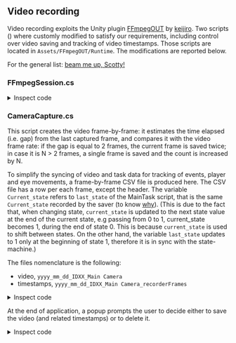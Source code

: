 ## Video recording

Video recording exploits the Unity plugin [FFmpegOUT](https://github.com/keijiro/FFmpegOut?tab=readme-ov-file#installation) by [keijiro](https://github.com/keijiro). 
Two scripts () where customly modified to satisfy our requirements, including control over video saving and tracking of video timestamps.
Those scripts are located in `Assets/FFmpegOUT/Runtime`.
The modifications are reported below.

For the general list: [beam me up, Scotty!](../README.md)

### FFmpegSession.cs

<details> 
<summary>Inspect code</summary>
  
```c#
public static FFmpegSession Create(
    string name,
    int width, int height, float frameRate,
    FFmpegPreset preset
)
{
    #region CUSTOM MODIFICATION: SET OUTPUT PATH

    GameObject experiment = GameObject.Find("Experiment");
    string path_to_MEF = experiment.GetComponent<Saver>().path_to_MEF;
    int lastIDFromDB = experiment.GetComponent<Saver>().lastIDFromDB;
    string fileName = DateTime.Now.ToString("yyyy_MM_dd") + "_ID" + (lastIDFromDB + 1).ToString() + $"_{name}";
    fileName += preset.GetSuffix(); // adds .mp4
    path_to_video = Path.Combine(path_to_MEF, "VIDEO", fileName);
    #endregion

    //name += System.DateTime.Now.ToString(" yyyy MMdd HHmmss");
    //var path = name.Replace(" ", "_") + preset.GetSuffix();
    return CreateWithOutputPath(path_to_video, width, height, frameRate, preset);
} 
```
</details>


### CameraCapture.cs

This script creates the video frame-by-frame: it estimates the time elapsed (i.e. gap) from the last captured frame, and compares it with the video frame rate: if the gap is equal to 2 frames, the current frame is saved twice; in case it is N > 2 frames, a single frame is saved and the count is increased by N.

To simplify the syncing of video and task data for tracking of events, player and eye movements, a frame-by-frame CSV file is produced here.
The CSV file has a row per each frame, except the header. 
The variable `Current_state` refers to `last_state` of the MainTask script, that is the same `Current_state` recorded by the saver (to know [why]()). (This is due to the fact that, when changing state, `current_state` is updated to the next state value at the end of the current state, e.g passing from 0 to 1, current_state becomes 1, during the end of state 0. This is because `current_state` is used to shift between states. On the other hand, the variable `last_state` updates to 1 only at the beginning of state 1, therefore it is in sync with the state-machine.)

The files nomenclature is the following:
- video, `yyyy_mm_dd_IDXX_Main Camera`
- timestamps, `yyyy_mm_dd_IDXX_Main Camera_recorderFrames`

<details> 
<summary>Inspect code</summary>
  
```c#

#region ADDED BY EDO: SAVE RECORDER FRAMES

GameObject experiment = GameObject.Find("Experiment");
int main_frame_num = experiment.GetComponent<MainTask>().frame_number;
int last_state = experiment.GetComponent<MainTask>().last_state;
long main_start_time = experiment.GetComponent<MainTask>().starttime;
int reward_count = experiment.GetComponent<Ardu>().reward_counter;

// Check if the StreamWriter is not initialized
if (!_isStreamWriterInitialized)
{

    // Get path_to_data and lastIDFromDB from the Saver
    string path_to_MEF = experiment.GetComponent<Saver>().path_to_MEF;
    int lastIDFromDB = experiment.GetComponent<Saver>().lastIDFromDB;

    // Check if path_to_data and lastIDFromDB are not null or zero
    if (!string.IsNullOrEmpty(path_to_MEF) && lastIDFromDB != 0)
    {
        path_to_data_RecorderFrames = Path.Combine(path_to_MEF, "VIDEO",
            (DateTime.Now.ToString("yyyy_MM_dd") + "_ID" + (lastIDFromDB + 1).ToString() + $"_{camera.tag}" + "_recorderFrames.csv"));
        _streamWriter = new StreamWriter(path_to_data_RecorderFrames);
        _streamWriter.WriteLine("Timestamp,Frame_time,Rec_Frame,Droppings,Dropped_frames,Reward_count,Current_state");

        // Set the flag to true after initializing the StreamWriter
        _isStreamWriterInitialized = true;
    }
}

#endregion

#region ADDED BY EDO: Methods

private void addRecorderFrameRow(long main_start_time, int reward_count, int last_state)
{
    // After pushing the frame to FFmpeg, write the details to the CSV file.
    if (_isStreamWriterInitialized)
    {
        long rec_time = System.DateTimeOffset.Now.ToUnixTimeMilliseconds();
        _streamWriter.WriteLine($"{(rec_time - main_start_time)},{FrameTime},{_frameCount},{_frameDropCount},{_frameDelay},{reward_count},{last_state}");
    }
}

#endregion
```
</details>

At the end of application, a popup prompts the user to decide either to save the video (and related timestamps) or to delete it.

<details> 
<summary>Inspect code</summary>

  ```c#

#region ADDED BY EDO: Save/Delete depending on user choice

// VIDEO

if (!Saver.wants2saveVideos)
{
    File.Delete(path_to_video);
}

// CSV of recorder frames
if (_isStreamWriterInitialized)
{
    _streamWriter.Close();

    // Save or delete csv file depending on user prompt
    if (!Saver.wants2saveVideos)
    {
        File.Delete(path_to_data_RecorderFrames);
    }
}

#endregion
```
</details>


